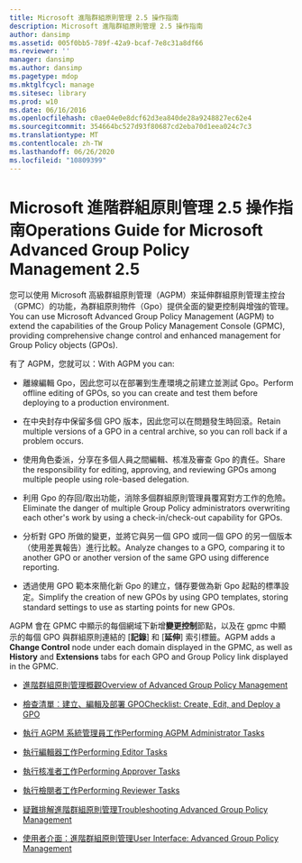 ```yaml
---
title: Microsoft 進階群組原則管理 2.5 操作指南
description: Microsoft 進階群組原則管理 2.5 操作指南
author: dansimp
ms.assetid: 005f0bb5-789f-42a9-bcaf-7e8c31a8df66
ms.reviewer: ''
manager: dansimp
ms.author: dansimp
ms.pagetype: mdop
ms.mktglfcycl: manage
ms.sitesec: library
ms.prod: w10
ms.date: 06/16/2016
ms.openlocfilehash: c0ae04e0e8dcf62d3ea840de28a9248827ec62e4
ms.sourcegitcommit: 354664bc527d93f80687cd2eba70d1eea024c7c3
ms.translationtype: MT
ms.contentlocale: zh-TW
ms.lasthandoff: 06/26/2020
ms.locfileid: "10809399"
---
```

# <span data-ttu-id="177bf-103">Microsoft 進階群組原則管理 2.5 操作指南</span><span class="sxs-lookup"><span data-stu-id="177bf-103">Operations Guide for Microsoft Advanced Group Policy Management 2.5</span></span>


<span data-ttu-id="177bf-104">您可以使用 Microsoft 高級群組原則管理（AGPM）來延伸群組原則管理主控台（GPMC）的功能，為群組原則物件（Gpo）提供全面的變更控制與增強的管理。</span><span class="sxs-lookup"><span data-stu-id="177bf-104">You can use Microsoft Advanced Group Policy Management (AGPM) to extend the capabilities of the Group Policy Management Console (GPMC), providing comprehensive change control and enhanced management for Group Policy objects (GPOs).</span></span>

<span data-ttu-id="177bf-105">有了 AGPM，您就可以：</span><span class="sxs-lookup"><span data-stu-id="177bf-105">With AGPM you can:</span></span>

-   <span data-ttu-id="177bf-106">離線編輯 Gpo，因此您可以在部署到生產環境之前建立並測試 Gpo。</span><span class="sxs-lookup"><span data-stu-id="177bf-106">Perform offline editing of GPOs, so you can create and test them before deploying to a production environment.</span></span>

-   <span data-ttu-id="177bf-107">在中央封存中保留多個 GPO 版本，因此您可以在問題發生時回滾。</span><span class="sxs-lookup"><span data-stu-id="177bf-107">Retain multiple versions of a GPO in a central archive, so you can roll back if a problem occurs.</span></span>

-   <span data-ttu-id="177bf-108">使用角色委派，分享在多個人員之間編輯、核准及審查 Gpo 的責任。</span><span class="sxs-lookup"><span data-stu-id="177bf-108">Share the responsibility for editing, approving, and reviewing GPOs among multiple people using role-based delegation.</span></span>

-   <span data-ttu-id="177bf-109">利用 Gpo 的存回/取出功能，消除多個群組原則管理員覆寫對方工作的危險。</span><span class="sxs-lookup"><span data-stu-id="177bf-109">Eliminate the danger of multiple Group Policy administrators overwriting each other's work by using a check-in/check-out capability for GPOs.</span></span>

-   <span data-ttu-id="177bf-110">分析對 GPO 所做的變更，並將它與另一個 GPO 或同一個 GPO 的另一個版本（使用差異報告）進行比較。</span><span class="sxs-lookup"><span data-stu-id="177bf-110">Analyze changes to a GPO, comparing it to another GPO or another version of the same GPO using difference reporting.</span></span>

-   <span data-ttu-id="177bf-111">透過使用 GPO 範本來簡化新 Gpo 的建立，儲存要做為新 Gpo 起點的標準設定。</span><span class="sxs-lookup"><span data-stu-id="177bf-111">Simplify the creation of new GPOs by using GPO templates, storing standard settings to use as starting points for new GPOs.</span></span>

<span data-ttu-id="177bf-112">AGPM 會在 GPMC 中顯示的每個網域下新增**變更控制**節點，以及在 gpmc 中顯示的每個 GPO 與群組原則連結的 [**記錄**] 和 [**延伸**] 索引標籤。</span><span class="sxs-lookup"><span data-stu-id="177bf-112">AGPM adds a **Change Control** node under each domain displayed in the GPMC, as well as **History** and **Extensions** tabs for each GPO and Group Policy link displayed in the GPMC.</span></span>

-   [<span data-ttu-id="177bf-113">進階群組原則管理概觀</span><span class="sxs-lookup"><span data-stu-id="177bf-113">Overview of Advanced Group Policy Management</span></span>](overview-of-advanced-group-policy-management.md)

-   [<span data-ttu-id="177bf-114">檢查清單︰建立、編輯及部署 GPO</span><span class="sxs-lookup"><span data-stu-id="177bf-114">Checklist: Create, Edit, and Deploy a GPO</span></span>](checklist-create-edit-and-deploy-a-gpo.md)

-   [<span data-ttu-id="177bf-115">執行 AGPM 系統管理員工作</span><span class="sxs-lookup"><span data-stu-id="177bf-115">Performing AGPM Administrator Tasks</span></span>](performing-agpm-administrator-tasks.md)

-   [<span data-ttu-id="177bf-116">執行編輯器工作</span><span class="sxs-lookup"><span data-stu-id="177bf-116">Performing Editor Tasks</span></span>](performing-editor-tasks.md)

-   [<span data-ttu-id="177bf-117">執行核准者工作</span><span class="sxs-lookup"><span data-stu-id="177bf-117">Performing Approver Tasks</span></span>](performing-approver-tasks.md)

-   [<span data-ttu-id="177bf-118">執行檢閱者工作</span><span class="sxs-lookup"><span data-stu-id="177bf-118">Performing Reviewer Tasks</span></span>](performing-reviewer-tasks.md)

-   [<span data-ttu-id="177bf-119">疑難排解進階群組原則管理</span><span class="sxs-lookup"><span data-stu-id="177bf-119">Troubleshooting Advanced Group Policy Management</span></span>](troubleshooting-advanced-group-policy-management.md)

-   [<span data-ttu-id="177bf-120">使用者介面：進階群組原則管理</span><span class="sxs-lookup"><span data-stu-id="177bf-120">User Interface: Advanced Group Policy Management</span></span>](user-interface-advanced-group-policy-management.md)

 

 





